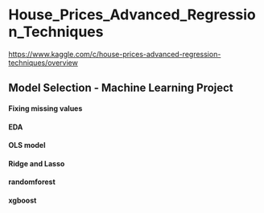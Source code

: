 # House_Prices_Advanced_Regression_Techniques
 https://www.kaggle.com/c/house-prices-advanced-regression-techniques/overview

## Model Selection - Machine Learning Project

#### Fixing missing values
#### EDA
#### OLS model
#### Ridge and Lasso
#### randomforest
#### xgboost
